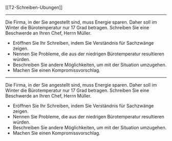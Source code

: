 [[T2-Schreiben-Ubungen]]

---

Die Firma, in der Sie angestellt sind, muss Energie sparen. Daher soll im Winter die Bürot­emperatur nur 17 Grad betragen. Schreiben Sie eine Beschwerde an Ihren Chef, Herrn Müller.
- Eröffnen Sie Ihr Schreiben, indem Sie Verständnis für Sachzwänge zeigen.
- Nennen Sie Probleme, die aus der niedrigen Bü­rotemperatur resultieren würden.
- Beschreiben Sie andere Möglichkeiten, um mit der Situation umzugehen.
- Machen Sie einen Kompromissvorschlag.

---

Die Firma, in der Sie angestellt sind, muss Energie sparen. Daher soll im Winter die Bürot­emperatur nur 17 Grad betragen. Schreiben Sie eine Beschwerde an Ihren Chef, Herrn Müller.
- Eröffnen Sie Ihr Schreiben, indem Sie Verständnis für Sachzwänge zeigen.
- Nennen Sie Probleme, die aus der niedrigen Bü­rotemperatur resultieren würden.
- Beschreiben Sie andere Möglichkeiten, um mit der Situation umzugehen.
- Machen Sie einen Kompromissvorschlag.